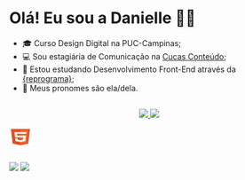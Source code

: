 # Olá! Eu sou a Danielle 👋🏼

- 🎓 Curso Design Digital na PUC-Campinas;
- 💻 Sou estagiária de Comunicação na <a href="https://cucasconteudo.com.br">Cucas Conteúdo</a>;
- 🌱 Estou estudando Desenvolvimento Front-End através da <a href="https://github.com/reprograma">{reprograma}</a>;
- 💠 Meus pronomes são ela/dela.

##

<div align="center">
  <a href="https://github.com/danibena">
  <img height="180em" src="https://github-readme-stats.vercel.app/api?username=danibena&show_icons=true&theme=radical&include_all_commits=true&count_private=true"/>
  <img height="180em" src="https://github-readme-stats.vercel.app/api/top-langs/?username=danibena&layout=compact&langs_count=7&theme=radical"/>
</div>

<div style="display: inline_block"><br>
<img align="center" alt="dani-html" height="30" width="40" src="https://raw.githubusercontent.com/devicons/devicon/master/icons/html5/html5-original.svg">
</div>

  ##
  
  <div> 
  <a href="linkedin.com/in/danibena/" target="_blank"><img src="https://img.shields.io/badge/LinkedIn-0077B5?style=for-the-badge&logo=linkedin&logoColor=white" target="_blank"></a> 
  <a href="behance.net/danibena" target="_blank"><img src="https://aleen42.github.io/badges/src/behance.svg" target="_blank"></a> 
</div>
